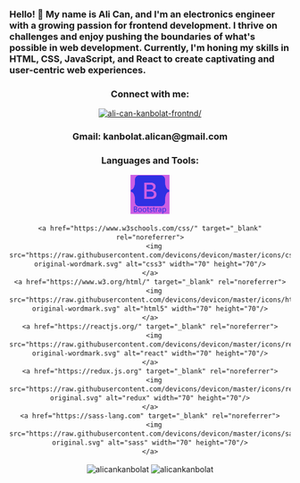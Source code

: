 <div align="left">
  <h3>Hello! 👋 My name is Ali Can, and I'm an electronics engineer with a growing passion for frontend development. I thrive on challenges and enjoy pushing the boundaries of what's possible in web development. Currently, I'm honing my skills in HTML, CSS, JavaScript, and React to create captivating and user-centric web experiences.</h3>
</div>

<div align="center">
  <h3>Connect with me:</h3>
  <p>
    <a href="https://linkedin.com/in/ali-can-kanbolat-frontnd/" target="_blank">
      <img src="https://raw.githubusercontent.com/rahuldkjain/github-profile-readme-generator/master/src/images/icons/Social/linked-in-alt.svg" alt="ali-can-kanbolat-frontnd/" height="30" width="40" />
    </a>
  </p>

  <h3>Gmail: kanbolat.alican@gmail.com</h3>

  <h3>Languages and Tools:</h3>
  <p>
   <a href="https://getbootstrap.com" target="_blank" rel="noreferrer">
  <img src="https://raw.githubusercontent.com/devicons/devicon/master/icons/bootstrap/bootstrap-plain-wordmark.svg" alt="bootstrap" width="70" height="70" style="filter: invert(37%) sepia(73%) saturate(4762%) hue-rotate(250deg) brightness(95%) contrast(87%);"/>
</a>

    <a href="https://www.w3schools.com/css/" target="_blank" rel="noreferrer">
      <img src="https://raw.githubusercontent.com/devicons/devicon/master/icons/css3/css3-original-wordmark.svg" alt="css3" width="70" height="70"/>
    </a>
    <a href="https://www.w3.org/html/" target="_blank" rel="noreferrer">
      <img src="https://raw.githubusercontent.com/devicons/devicon/master/icons/html5/html5-original-wordmark.svg" alt="html5" width="70" height="70"/>
    </a>
    <a href="https://reactjs.org/" target="_blank" rel="noreferrer">
      <img src="https://raw.githubusercontent.com/devicons/devicon/master/icons/react/react-original-wordmark.svg" alt="react" width="70" height="70"/>
    </a>
    <a href="https://redux.js.org" target="_blank" rel="noreferrer">
      <img src="https://raw.githubusercontent.com/devicons/devicon/master/icons/redux/redux-original.svg" alt="redux" width="70" height="70"/>
    </a>
    <a href="https://sass-lang.com" target="_blank" rel="noreferrer">
      <img src="https://raw.githubusercontent.com/devicons/devicon/master/icons/sass/sass-original.svg" alt="sass" width="70" height="70"/>
    </a>
  </p>
</div>

<div align="center">
  <img align="center" src="https://github-readme-stats.vercel.app/api/top-langs?username=alicankanbolat&show_icons=true&locale=en&layout=compact" alt="alicankanbolat" />
  <img align="center" src="https://user-images.githubusercontent.com/74038190/213910845-af37a709-8995-40d6-be59-724526e3c3d7.gif" alt="alicankanbolat" />
</div>
